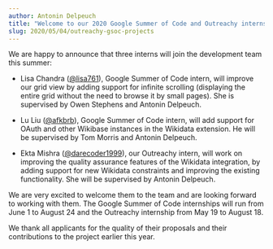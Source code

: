 ```yaml
---
author: Antonin Delpeuch
title: "Welcome to our 2020 Google Summer of Code and Outreachy interns"
slug: 2020/05/04/outreachy-gsoc-projects
---
```


We are happy to announce that three interns will join the development team this summer:

* Lisa Chandra ([@lisa761](https://github.com/lisa761)), Google Summer of Code intern, will improve our grid view by adding support for infinite scrolling (displaying the entire grid without the need to browse it by small pages). She is supervised by
  Owen Stephens and Antonin Delpeuch.

* Lu Liu ([@afkbrb](https://github.com/afkbrb)), Google Summer of Code intern, will add support for OAuth and other Wikibase instances in the Wikidata extension. He will be supervised by Tom Morris and Antonin Delpeuch.

* Ekta Mishra ([@darecoder1999](https://github.com/darecoder1999)), our Outreachy intern, will work on improving the quality assurance features of the Wikidata integration, by adding support for new Wikidata constraints and improving the existing
  functionality. She will be supervised by Antonin Delpeuch.

We are very excited to welcome them to the team and are looking forward to working with them. The Google Summer of Code internships will run from June 1 to August 24 and the Outreachy internship from May 19 to August 18.

We thank all applicants for the quality of their proposals and their contributions to the project earlier this year.
